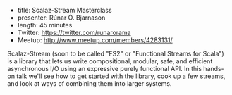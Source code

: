 * title: Scalaz-Stream Masterclass
* presenter: Rúnar Ó. Bjarnason
* length: 45 minutes
* Twitter: https://twitter.com/runarorama
* Meetup: http://www.meetup.com/members/4283131/

Scalaz-Stream (soon to be called "FS2" or "Functional Streams for Scala") is a library that lets us write compositional, modular, safe, and efficient asynchronous I/O using an expressive purely functional API. In this hands-on talk we'll see how to get started with the library, cook up a few streams, and look at ways of combining them into larger systems.
